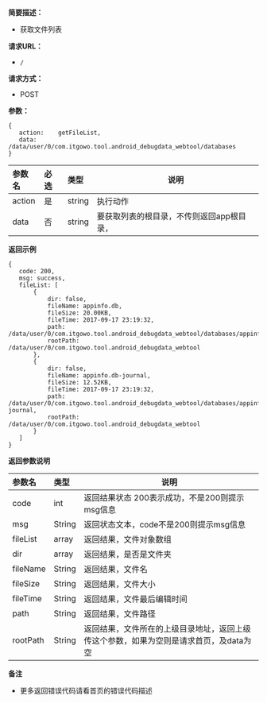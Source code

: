 **简要描述：**

- 获取文件列表

**请求URL：**
- ` / `

**请求方式：**
- POST

**参数：**

 ```
{
    action:    getFileList,
    data:    /data/user/0/com.itgowo.tool.android_debugdata_webtool/databases
}

 ```

|参数名|必选|类型|说明|
|:----    |:---|:----- |-----   |
|action |是  |string |执行动作|
|data |否  |string | 要获取列表的根目录，不传则返回app根目录，    |

 **返回示例**

 ```
{
    code: 200,
    msg: success,
    fileList: [
        {
            dir: false,
            fileName: appinfo.db,
            fileSize: 20.00KB,
            fileTime: 2017-09-17 23:19:32,
            path: /data/user/0/com.itgowo.tool.android_debugdata_webtool/databases/appinfo.db,
            rootPath: /data/user/0/com.itgowo.tool.android_debugdata_webtool
        },
        {
            dir: false,
            fileName: appinfo.db-journal,
            fileSize: 12.52KB,
            fileTime: 2017-09-17 23:19:32,
            path: /data/user/0/com.itgowo.tool.android_debugdata_webtool/databases/appinfo.db-journal,
            rootPath: /data/user/0/com.itgowo.tool.android_debugdata_webtool
        }
    ]
}

 ```


 **返回参数说明**

|参数名|类型|说明|
|:-----  |:-----|-----                           |
|code |int   |返回结果状态 200表示成功，不是200则提示msg信息  |
|msg |String   |返回状态文本，code不是200则提示msg信息  |
|fileList |array   |返回结果，文件对象数组  |
|dir |array   |返回结果，是否是文件夹  |
|fileName |String   |返回结果，文件名  |
|fileSize |String   |返回结果，文件大小  |
|fileTime |String   |返回结果，文件最后编辑时间  |
|path |String   |返回结果，文件路径  |
|rootPath |String   |返回结果，文件所在的上级目录地址，返回上级传这个参数，如果为空则是请求首页，及data为空  |


 **备注**

- 更多返回错误代码请看首页的错误代码描述


